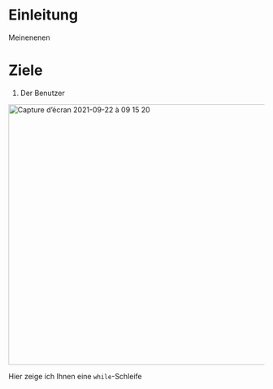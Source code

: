 # Einleitung

Meinenenen

# Ziele

1. Der Benutzer


<img width="512" alt="Capture d’écran 2021-09-22 à 09 15 20" src="https://user-images.githubusercontent.com/80431964/134299274-76f268d1-a096-4b31-885b-ff7ae4bd8578.png">

Hier zeige ich Ihnen eine `while`-Schleife
